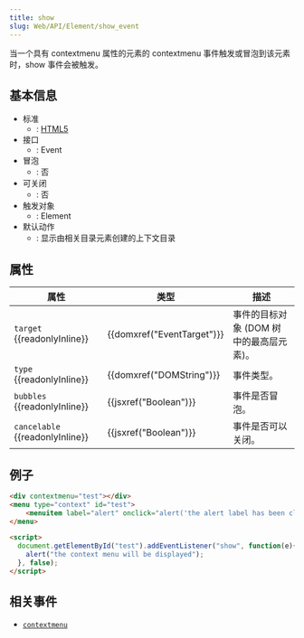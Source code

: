 ```yaml
---
title: show
slug: Web/API/Element/show_event
---
```


当一个具有 contextmenu 属性的元素的 contextmenu 事件触发或冒泡到该元素时，show 事件会被触发。

## 基本信息

- 标准
  - : [HTML5](http://www.whatwg.org/specs/web-apps/current-work/multipage/interactive-elements.html#context-menus)
- 接口
  - : Event
- 冒泡
  - : 否
- 可关闭
  - : 否
- 触发对象
  - : Element
- 默认动作
  - : 显示由相关目录元素创建的上下文目录

## 属性

| 属性                                  | 类型                                 | 描述                                    |
| ------------------------------------- | ------------------------------------ | --------------------------------------- |
| `target` {{readonlyInline}}     | {{domxref("EventTarget")}} | 事件的目标对象 (DOM 树中的最高层元素)。 |
| `type` {{readonlyInline}}       | {{domxref("DOMString")}}     | 事件类型。                              |
| `bubbles` {{readonlyInline}}    | {{jsxref("Boolean")}}         | 事件是否冒泡。                          |
| `cancelable` {{readonlyInline}} | {{jsxref("Boolean")}}         | 事件是否可以关闭。                      |

## 例子

```html
<div contextmenu="test"></div>
<menu type="context" id="test">
    <menuitem label="alert" onclick="alert('the alert label has been clicked')" />
</menu>

<script>
  document.getElementById("test").addEventListener("show", function(e){
    alert("the context menu will be displayed");
  }, false);
</script>
```

## 相关事件

- [`contextmenu`](/zh-CN/Mozilla_event_reference/contextmenu)
